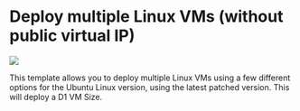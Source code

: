 # Deploy multiple Linux VMs (without public virtual IP)

<a href="https://portal.azure.com/#create/Microsoft.Template/uri/https%3A%2F%2Fraw.githubusercontent.com%2Foliverheilig%2Fazure-cluster-templates%2Fmaster%2Fvm-simple-linux-multi-novip%2Fazuredeploy.json" target="_blank">
    <img src="http://azuredeploy.net/deploybutton.png"/>
</a><a  target="_blank">

This template allows you to deploy multiple Linux VMs using a few different options for the Ubuntu Linux version, using the latest patched version. This will deploy a D1 VM Size.
